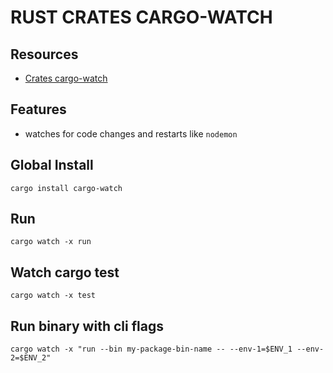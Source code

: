 # RUST CRATES CARGO-WATCH

## Resources

- [Crates cargo-watch](https://crates.io/crates/cargo-watch)

## Features

- watches for code changes and restarts like `nodemon`

## Global Install

```console
cargo install cargo-watch
```

## Run

```console
cargo watch -x run
```

## Watch cargo test

```console
cargo watch -x test
```

## Run binary with cli flags

```console
cargo watch -x "run --bin my-package-bin-name -- --env-1=$ENV_1 --env-2=$ENV_2"
```
